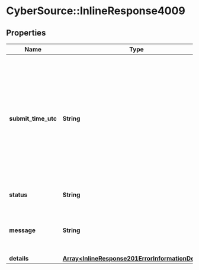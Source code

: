 # CyberSource::InlineResponse4009

## Properties
Name | Type | Description | Notes
------------ | ------------- | ------------- | -------------
**submit_time_utc** | **String** | Time of request in UTC. &#x60;Format: YYYY-MM-DDThh:mm:ssZ&#x60;  Example 2016-08-11T22:47:57Z equals August 11, 2016, at 22:47:57 (10:47:57 p.m.). The T separates the date and the time. The Z indicates UTC.  | [optional] 
**status** | **String** | The status of the submitted transaction. | [optional] 
**message** | **String** | The detail message related to the status and reason listed above. | [optional] 
**details** | [**Array&lt;InlineResponse201ErrorInformationDetails&gt;**](InlineResponse201ErrorInformationDetails.md) |  | [optional] 


